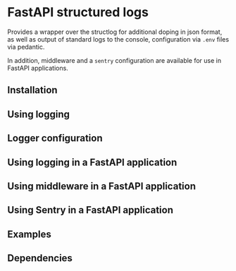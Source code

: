 # FastAPI structured logs

Provides a wrapper over the structlog for additional
doping in json format, as well as output of standard
logs to the console, configuration via `.env` files
via pedantic.

In addition, middleware and a `sentry` configuration
are available for use in FastAPI applications.

## Installation

## Using logging

## Logger configuration

## Using logging in a FastAPI application

## Using middleware in a FastAPI application

## Using Sentry in a FastAPI application

## Examples

## Dependencies
